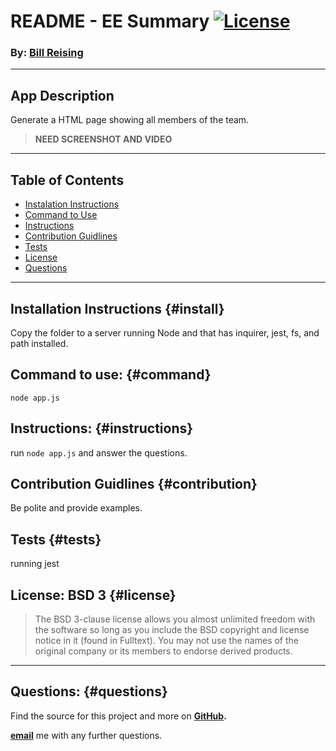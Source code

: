 # README - EE Summary [![License](https://img.shields.io/badge/License-BSD_3--Clause-blue.svg)](https://opensource.org/licenses/BSD-3-Clause)

### By: [Bill Reising](#questions)

---

## App Description

Generate a HTML page showing all members of the team.

> **NEED SCREENSHOT AND VIDEO**

---

## Table of Contents
- [Instalation Instructions](#install)
- [Command to Use](#command)
- [Instructions](#instructions)
- [Contribution Guidlines](#contribution)
- [Tests](#tests)
- [License](#license)
- [Questions](#questions)

---

## Installation Instructions {#install}

Copy the folder to a server running Node and that has inquirer, jest, fs, and path installed.

## Command to use: {#command}

<code>node app.js</code>

## Instructions: {#instructions}

run `node app.js` and answer the questions.

## Contribution Guidlines {#contribution}

Be polite and provide examples.

## Tests {#tests}

running jest

## License: BSD 3 {#license}

>The BSD 3-clause license allows you almost unlimited freedom with the software so long as you include the BSD copyright and license notice in it (found in Fulltext). You may not use the names of the original company or its members to endorse derived products.

---

## Questions: {#questions}

Find the source for this project and more on **[GitHub](https://github.com/wreising).**

**[email](wreising@mac.com)** me with any further questions.